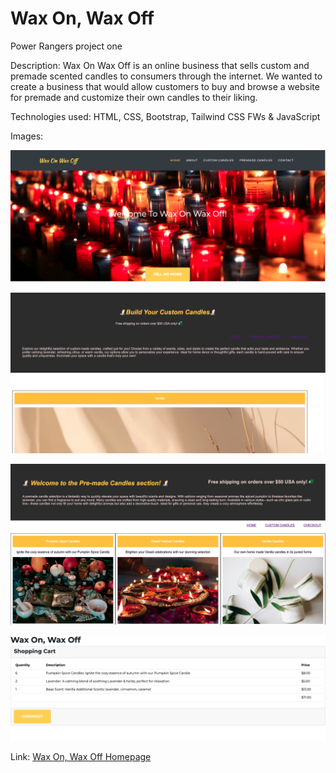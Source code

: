 # Wax On, Wax Off
Power Rangers project one

Description: 
Wax On Wax Off is an online business that sells custom and premade scented candles to consumers through the internet. We wanted to create a business that would allow customers to buy and browse a website for premade and customize their own candles to their liking.

Technologies used:
 HTML, CSS, Bootstrap, Tailwind CSS FWs & JavaScript

Images:

![index](/assets/images/readme_screenshots/project1home.png)

![custom](/assets/images/readme_screenshots/project1custom.png)

![premade](/assets/images/readme_screenshots/project1premade.png)

![shoppingcart](/assets/images/readme_screenshots/project1shoppingcart.png)


Link: 
[Wax On, Wax Off Homepage](https://terrencethe1.github.io/wax-on-wax-off/index.html)
